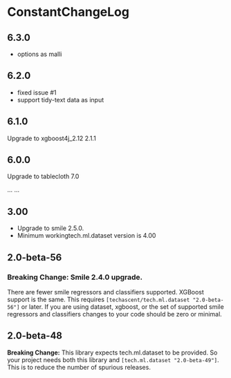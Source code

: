 # ConstantChangeLog

## 6.3.0
- options as malli

## 6.2.0
- fixed issue #1
- support tidy-text data as input


## 6.1.0

Upgrade to xgboost4j_2.12 2.1.1
## 6.0.0
Upgrade to tablecloth 7.0

...
...

## 3.00
 * Upgrade to smile 2.5.0.
 * Minimum workingtech.ml.dataset version is 4.00

## 2.0-beta-56

### **Breaking Change:** Smile 2.4.0 upgrade.
There are fewer smile regressors and classifiers supported.  XGBoost support is the
same.  This requires `[techascent/tech.ml.dataset "2.0-beta-56"]` or later.  If you
are using dataset, xgboost, or the set of supported smile regressors and classifiers
changes to your code should be zero or minimal.


## 2.0-beta-48
**Breaking Change:** This library expects tech.ml.dataset to be provided.  So your project
needs both this library and `[tech.ml.dataset "2.0-beta-49"]`.  This is to reduce the
number of spurious releases.
